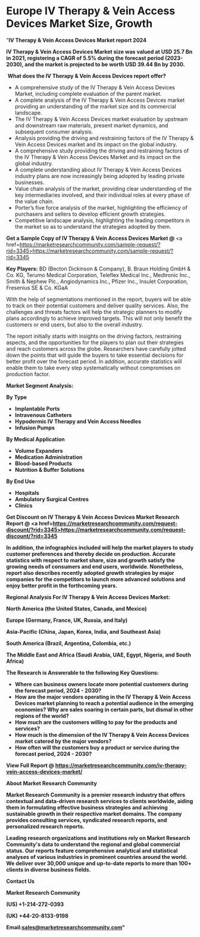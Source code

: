 # Europe IV Therapy & Vein Access Devices Market Size, Growth
"<strong>IV Therapy & Vein Access Devices Market report 2024</strong>

<strong>IV Therapy & Vein Access Devices Market size was valued at USD 25.7 Bn in 2021, registering a CAGR of 5.5% during the forecast period (2023-2030), and the market is projected to be worth USD 39.44 Bn by 2030.</strong>

 <strong><b>What does the IV Therapy & Vein Access Devices report offer?</b></strong>
<ul>
  <li>A comprehensive study of the IV Therapy & Vein Access Devices Market, including complete evaluation of the parent market.</li>
  <li>A complete analysis of the IV Therapy & Vein Access Devices market providing an understanding of the market size and its commercial landscape.</li>
  <li>The IV Therapy & Vein Access Devices market evaluation by upstream and downstream raw materials, present market dynamics, and subsequent consumer analysis.</li>
  <li>Analysis providing the driving and restraining factors of the IV Therapy & Vein Access Devices market and its impact on the global industry.</li>
  <li>A comprehensive study providing the driving and restraining factors of the IV Therapy & Vein Access Devices Market and its impact on the global industry.</li>
  <li>A complete understanding about IV Therapy & Vein Access Devices industry plans are now increasingly being adopted by leading private businesses.</li>
  <li>Value chain analysis of the market, providing clear understanding of the key intermediaries involved, and their individual roles at every phase of the value chain.</li>
  <li>Porter’s five force analysis of the market, highlighting the efficiency of purchasers and sellers to develop efficient growth strategies.</li>
  <li>Competitive landscape analysis, highlighting the leading competitors in the market so as to understand the strategies adopted by them.</li>
</ul>

<strong>Get a Sample Copy of IV Therapy & Vein Access Devices Market @ </strong><a href=https://marketresearchcommunity.com/sample-request/?rid=3345><u>https://marketresearchcommunity.com/sample-request/?rid=3345</u></a>

<strong>Key Players:</strong> 
BD (Becton Dickinson &amp; Company), B. Braun Holding GmbH &amp; Co. KG, Terumo Medical Corporation, Teleflex Medical Inc., Medtronic Inc., Smith &amp; Nephew Plc., Angiodynamics Inc., Pfizer Inc., Insulet Corporation, Fresenius SE &amp; Co. KGaA

With the help of segmentations mentioned in the report, buyers will be able to track on their potential customers and deliver quality services. Also, the challenges and threats factors will help the strategic planners to modify plans accordingly to achieve improved targets. This will not only benefit the customers or end users, but also to the overall industry.

The report initially starts with insights on the driving factors, restraining aspects, and the opportunities for the players to plan out their strategies and reach customers across the globe. Researchers have carefully jotted down the points that will guide the buyers to take essential decisions for better profit over the forecast period. In addition, accurate statistics will enable them to take every step systematically without compromises on production factor.

<strong>Market Segment Analysis:</strong>


<strong><strong>By Type</strong></h4>
<ul>
 	<li>Implantable Ports</li>
 	<li>Intravenous Catheters</li>
 	<li>Hypodermic IV Therapy and Vein Access Needles</li>
 	<li>Infusion Pumps</li>
</ul>
<strong><strong>By Medical Application</strong></h4>
<ul>
 	<li>Volume Expanders</li>
 	<li>Medication Administration</li>
 	<li>Blood-based Products</li>
 	<li>Nutrition &amp; Buffer Solutions</li>
</ul>
<strong><strong>By End Use</strong></h4>
<ul>
 	<li>Hospitals</li>
 	<li>Ambulatory Surgical Centres</li>
 	<li>Clinics</li>
</ul>

<strong>Get Discount on IV Therapy & Vein Access Devices Market Research Report @ </b></strong><a href=https://marketresearchcommunity.com/request-discount/?rid=3345><u>https://marketresearchcommunity.com/request-discount/?rid=3345</u></a>

In addition, the infographics included will help the market players to study customer preferences and thereby decide on production. Accurate statistics with respect to market share, size and growth satisfy the growing needs of consumers and end users, worldwide. Nonetheless, report also describes recently adopted growth strategies by major companies for the competitors to launch more advanced solutions and enjoy better profit in the forthcoming years.

<strong>Regional Analysis For IV Therapy & Vein Access Devices Market:</strong>

<strong>North America</strong> (the United States, Canada, and Mexico)

<strong>Europe</strong> (Germany, France, UK, Russia, and Italy)

<strong>Asia-Pacific</strong> (China, Japan, Korea, India, and Southeast Asia)

<strong>South America</strong> (Brazil, Argentina, Colombia, etc.)

<strong>The Middle East and Africa</strong> (Saudi Arabia, UAE, Egypt, Nigeria, and South Africa)

<strong>The Research is Answerable to the following Key Questions:</strong>
<ul>
 	<li>Where can business owners locate more potential customers during the forecast period, 2024 - 2030?</li>
 	<li>How are the major vendors operating in the IV Therapy & Vein Access Devices market planning to reach a potential audience in the emerging economies? Why are sales soaring in certain parts, but dismal in other regions of the world?</li>
 	<li>How much are the customers willing to pay for the products and services?</li>
 	<li>How much is the dimension of the IV Therapy & Vein Access Devices market catered by the major vendors?</li>
 	<li>How often will the customers buy a product or service during the forecast period, 2024 - 2030?</li>
</ul>

<strong>View Full Report @</strong> <a href=https://marketresearchcommunity.com/iv-therapy-vein-access-devices-market/>https://marketresearchcommunity.com/iv-therapy-vein-access-devices-market/</a>

<strong>About Market Research Community</strong>

Market Research Community is a premier research industry that offers contextual and data-driven research services to clients worldwide, aiding them in formulating effective business strategies and achieving sustainable growth in their respective market domains. The company provides consulting services, syndicated research reports, and personalized research reports.

Leading research organizations and institutions rely on Market Research Community's data to understand the regional and global commercial status. Our reports feature comprehensive analytical and statistical analyses of various industries in prominent countries around the world. We deliver over 30,000 unique and up-to-date reports to more than 100+ clients in diverse business fields.

<strong>Contact Us</strong>

<strong>Market Research Community</strong>

(US) +1-214-272-0393

(UK) +44-20-8133-9198

<strong>Email:</strong>sales@marketresearchcommunity.com"
